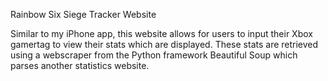 Rainbow Six Siege Tracker Website

Similar to my iPhone app, this website allows for users to input their Xbox gamertag to view their stats which are displayed.
These stats are retrieved using a webscraper from the Python framework Beautiful Soup which parses another statistics website.
